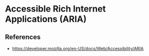 
# Accessible Rich Internet Applications (ARIA) 


## References
- https://developer.mozilla.org/en-US/docs/Web/Accessibility/ARIA
